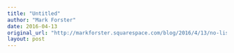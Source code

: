 ```yaml
---
title: "Untitled"
author: "Mark Forster"
date: 2016-04-13
original_url: "http://markforster.squarespace.com/blog/2016/4/13/no-list-types-ii-entry-by-doing.html"
layout: post
---
```

